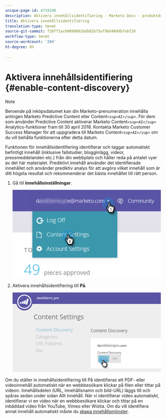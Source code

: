 ```yaml
---
unique-page-id: 4719190
description: Aktivera innehållsidentifiering - Marketo Docs - produktdokumentation
title: Aktivera innehållsidentifiering
translation-type: tm+mt
source-git-commit: f28ff1acb0090892bdb92b75ef90d489db7abf20
workflow-type: tm+mt
source-wordcount: '204'
ht-degree: 0%

---
```



# Aktivera innehållsidentifiering {#enable-content-discovery}

>[!NOTE]
>
>Beroende på inköpsdatumet kan din Marketo-prenumeration innehålla antingen Marketo Predictive Content eller Content`<sup>AI</sup>`. För dem som använder Predictive Content aktiverar Marketo Content`<sup>AI</sup>` Analytics-funktioner fram till 30 april 2018. Kontakta Marketo Customer Success Manager för att uppgradera till Marketo Content`<sup>AI</sup>` om du vill behålla funktionerna efter detta datum.

Funktionen för innehållsidentifiering identifierar och taggar automatiskt befintligt innehåll (inklusive fallstudier, blogginlägg, videor, pressmeddelanden etc.) från din webbplats och håller reda på antalet vyer av det här materialet.  Prediktivt innehåll använder det identifierade innehållet och använder prediktiv analys för att avgöra vilket innehåll som är ditt högsta resultat och rekommenderar det bästa innehållet till rätt person.

1. Gå till **Innehållsinställningar**.

   ![](assets/settings-dropdown-hand.png)

1. Aktivera innehållsidentifiering till **På**.

   ![](assets/content-discovery-on-hand.png)

Om du ställer in innehållsidentifiering till På identifieras ett PDF- eller videoinnehåll automatiskt när en webbbesökare klickar på filen eller tittar på videon. Innehållsdelen (URL, innehållsnamn och bild-URL) läggs till och spåras sedan under sidan Allt innehåll. När vi identifierar video automatiskt, identifierar vi en video när en webbbesökare klickar och tittar på en inbäddad video från YouTube, Vimeo eller Wistia. Om du vill identifiera annat innehåll automatiskt måste du [skapa innehållsmönster](create-content-patterns.md).
